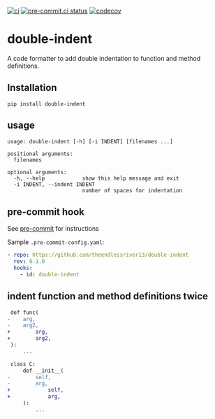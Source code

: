 [![ci](https://github.com/theendlessriver13/double-indent/workflows/ci/badge.svg)](https://github.com/theendlessriver13/double-indent/actions?query=workflow%3Aci)
[![pre-commit.ci status](https://results.pre-commit.ci/badge/github/theendlessriver13/double-indent/master.svg)](https://results.pre-commit.ci/latest/github/theendlessriver13/double-indent/master)
[![codecov](https://codecov.io/gh/theendlessriver13/double-indent/branch/master/graph/badge.svg)](https://codecov.io/gh/theendlessriver13/double-indent)

# double-indent

A code formatter to add double indentation to function and method definitions.

## Installation

`pip install double-indent`

## usage

```console
usage: double-indent [-h] [-i INDENT] [filenames ...]

positional arguments:
  filenames

optional arguments:
  -h, --help            show this help message and exit
  -i INDENT, --indent INDENT
                        number of spaces for indentation
```

## pre-commit hook

See [pre-commit](https://pre-commit.com) for instructions

Sample `.pre-commit-config.yaml`:

```yaml
- repo: https://github.com/theendlessriver13/double-indent
  rev: 0.1.0
  hooks:
    - id: double-indent
```

## indent function and method definitions twice

```diff
 def func(
-    arg,
-    arg2,
+        arg,
+        arg2,
 ):
     ...
```

```diff
 class C:
     def __init__(
-        self,
-        arg,
+            self,
+            arg,
     ):
         ...
```
